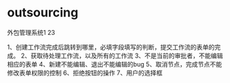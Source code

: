 outsourcing
===========

外包管理系统1
23

1、创建工作流完成后跳转到哪里，必填字段填写的判断，提交工作流的表单的完成。
2、获取待处理工作流，以及所有的工作流
3、不是当前的审批者，不能编辑相应的表单
4、新建不能编辑、退出不能编辑的bug
5、取消节点，完成节点不能修改表单权限的控制
6、拒绝按钮的操作
7、用户的选择框

